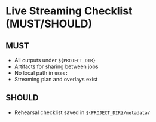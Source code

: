 # Live Streaming Checklist (MUST/SHOULD)

## MUST
- All outputs under `${PROJECT_DIR}`
- Artifacts for sharing between jobs
- No local path in `uses:`
- Streaming plan and overlays exist

## SHOULD
- Rehearsal checklist saved in `${PROJECT_DIR}/metadata/`

